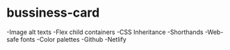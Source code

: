# bussiness-card

-Image alt texts
-Flex child containers
-CSS Inheritance
-Shorthands
-Web-safe fonts
-Color palettes
-Github
-Netlify
